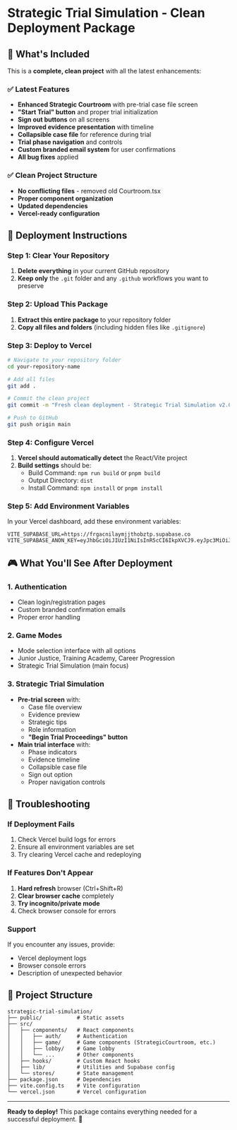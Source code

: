 # Strategic Trial Simulation - Clean Deployment Package

## 🎯 What's Included

This is a **complete, clean project** with all the latest enhancements:

### ✅ Latest Features
- **Enhanced Strategic Courtroom** with pre-trial case file screen
- **"Start Trial" button** and proper trial initialization
- **Sign out buttons** on all screens
- **Improved evidence presentation** with timeline
- **Collapsible case file** for reference during trial
- **Trial phase navigation** and controls
- **Custom branded email system** for user confirmations
- **All bug fixes** applied

### ✅ Clean Project Structure
- **No conflicting files** - removed old Courtroom.tsx
- **Proper component organization**
- **Updated dependencies**
- **Vercel-ready configuration**

## 🚀 Deployment Instructions

### Step 1: Clear Your Repository
1. **Delete everything** in your current GitHub repository
2. **Keep only** the `.git` folder and any `.github` workflows you want to preserve

### Step 2: Upload This Package
1. **Extract this entire package** to your repository folder
2. **Copy all files and folders** (including hidden files like `.gitignore`)

### Step 3: Deploy to Vercel
```bash
# Navigate to your repository folder
cd your-repository-name

# Add all files
git add .

# Commit the clean project
git commit -m "Fresh clean deployment - Strategic Trial Simulation v2.0"

# Push to GitHub
git push origin main
```

### Step 4: Configure Vercel
1. **Vercel should automatically detect** the React/Vite project
2. **Build settings** should be:
   - Build Command: `npm run build` or `pnpm build`
   - Output Directory: `dist`
   - Install Command: `npm install` or `pnpm install`

### Step 5: Add Environment Variables
In your Vercel dashboard, add these environment variables:
```
VITE_SUPABASE_URL=https://frgacnilaymjjthobztp.supabase.co
VITE_SUPABASE_ANON_KEY=eyJhbGciOiJIUzI1NiIsInR5cCI6IkpXVCJ9.eyJpc3MiOiJzdXBhYmFzZSIsInJlZiI6ImZyZ2FjbmlsYXltamp0aG9ienRwIiwicm9sZSI6ImFub24iLCJpYXQiOjE3NTQyNDcyMjQsImV4cCI6MjA2OTgyMzIyNH0.6nANNAu4j_S0Ne8busky8hhkH4uQDBGJpLsVvqTMJ2o
```

## 🎮 What You'll See After Deployment

### 1. Authentication
- Clean login/registration pages
- Custom branded confirmation emails
- Proper error handling

### 2. Game Modes
- Mode selection interface with all options
- Junior Justice, Training Academy, Career Progression
- Strategic Trial Simulation (main focus)

### 3. Strategic Trial Simulation
- **Pre-trial screen** with:
  - Case file overview
  - Evidence preview
  - Strategic tips
  - Role information
  - **"Begin Trial Proceedings" button**
- **Main trial interface** with:
  - Phase indicators
  - Evidence timeline
  - Collapsible case file
  - Sign out option
  - Proper navigation controls

## 🔧 Troubleshooting

### If Deployment Fails
1. Check Vercel build logs for errors
2. Ensure all environment variables are set
3. Try clearing Vercel cache and redeploying

### If Features Don't Appear
1. **Hard refresh** browser (Ctrl+Shift+R)
2. **Clear browser cache** completely
3. **Try incognito/private mode**
4. Check browser console for errors

### Support
If you encounter any issues, provide:
- Vercel deployment logs
- Browser console errors
- Description of unexpected behavior

## 📁 Project Structure
```
strategic-trial-simulation/
├── public/           # Static assets
├── src/
│   ├── components/   # React components
│   │   ├── auth/     # Authentication
│   │   ├── game/     # Game components (StrategicCourtroom, etc.)
│   │   ├── lobby/    # Game lobby
│   │   └── ...       # Other components
│   ├── hooks/        # Custom React hooks
│   ├── lib/          # Utilities and Supabase config
│   └── stores/       # State management
├── package.json      # Dependencies
├── vite.config.ts    # Vite configuration
└── vercel.json       # Vercel configuration
```

---

**Ready to deploy!** This package contains everything needed for a successful deployment. 🚀
